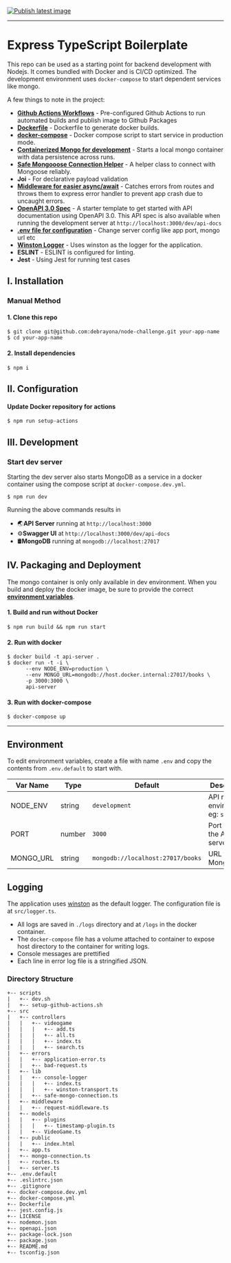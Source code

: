 
<a href="#">
  <img src="https://https://github.com/DebraYona/node-challenge/workflows/Publish%20latest%20image/badge.svg" alt="Publish latest image" style="max-width:100%;">
</a>

---

# Express TypeScript Boilerplate
This repo can be used as a starting point for backend development with Nodejs. It comes bundled with Docker and is CI/CD optimized. The development environment uses `docker-compose` to start dependent services like mongo.

A few things to note in the project:
* **[Github Actions Workflows](https://https://github.com/DebraYona/node-challenge/tree/master/.github/workflows)** - Pre-configured Github Actions to run automated builds and publish image to Github Packages
* **[Dockerfile](https://https://github.com/DebraYona/node-challenge/blob/master/Dockerfile)** - Dockerfile to generate docker builds.
* **[docker-compose](https://https://github.com/DebraYona/node-challenge/blob/master/docker-compose.yml)** - Docker compose script to start service in production mode.
* **[Containerized Mongo for development](#development)** - Starts a local mongo container with data persistence across runs.
* **[Safe Mongooose Connection Helper](https://https://github.com/DebraYona/node-challenge/blob/master/src/lib/safe-mongoose-connection.ts)** - A helper class to connect with Mongoose reliably.
* **Joi** - For declarative payload validation
* **[Middleware for easier async/await](https://https://github.com/DebraYona/node-challenge/blob/master/src/middleware/request-middleware.ts)** - Catches errors from routes and throws them to express error handler to prevent app crash due to uncaught errors.
* **[OpenAPI 3.0 Spec](https://https://github.com/DebraYona/node-challenge/blob/master/openapi.json)** - A starter template to get started with API documentation using OpenAPI 3.0. This API spec is also available when running the development server at `http://localhost:3000/dev/api-docs`
* **[.env file for configuration](#environment)** - Change server config like app port, mongo url etc
* **[Winston Logger](#logging)** - Uses winston as the logger for the application.
* **ESLINT** - ESLINT is configured for linting.
* **Jest** - Using Jest for running test cases

## I. Installation


### Manual Method

#### 1. Clone this repo

```
$ git clone git@github.com:debrayona/node-challenge.git your-app-name
$ cd your-app-name
```

#### 2. Install dependencies

```
$ npm i
```

## II. Configuration

#### Update Docker repository for actions
```
$ npm run setup-actions
```

## III. Development

### Start dev server
Starting the dev server also starts MongoDB as a service in a docker container using the compose script at `docker-compose.dev.yml`.

```
$ npm run dev
```
Running the above commands results in 
* 🌏**API Server** running at `http://localhost:3000`
* ⚙️**Swagger UI** at `http://localhost:3000/dev/api-docs`
* 🛢️**MongoDB** running at `mongodb://localhost:27017`

## IV. Packaging and Deployment

The mongo container is only only available in dev environment. When you build and deploy the docker image, be sure to provide the correct **[environment variables](#environment)**.

#### 1. Build and run without Docker

```
$ npm run build && npm run start
```

#### 2. Run with docker

```
$ docker build -t api-server .
$ docker run -t -i \
      --env NODE_ENV=production \
      --env MONGO_URL=mongodb://host.docker.internal:27017/books \
      -p 3000:3000 \
      api-server
```

#### 3. Run with docker-compose

```
$ docker-compose up
```


---

## Environment
To edit environment variables, create a file with name `.env` and copy the contents from `.env.default` to start with.

| Var Name  | Type  | Default | Description  |
|---|---|---|---|
| NODE_ENV  | string  | `development` |API runtime environment. eg: `staging`  |
|  PORT | number  | `3000` | Port to run the API server on |
|  MONGO_URL | string  | `mongodb://localhost:27017/books` | URL for MongoDB |

## Logging
The application uses [winston](https://github.com/winstonjs/winston) as the default logger. The configuration file is at `src/logger.ts`.
* All logs are saved in `./logs` directory and at `/logs` in the docker container.
* The `docker-compose` file has a volume attached to container to expose host directory to the container for writing logs.
* Console messages are prettified
* Each line in error log file is a stringified JSON.


### Directory Structure

```
+-- scripts
|   +-- dev.sh
|   +-- setup-github-actions.sh
+-- src
|   +-- controllers
|   |   +-- videogame
|   |   |   +-- add.ts
|   |   |   +-- all.ts
|   |   |   +-- index.ts
|   |   |   +-- search.ts
|   +-- errors
|   |   +-- application-error.ts
|   |   +-- bad-request.ts
|   +-- lib
|   |   +-- console-logger
|   |   |   +-- index.ts
|   |   |   +-- winston-transport.ts
|   |   +-- safe-mongo-connection.ts
|   +-- middleware
|   |   +-- request-middleware.ts
|   +-- models
|   |   +-- plugins
|   |   |   +-- timestamp-plugin.ts
|   |   +-- VideoGame.ts
|   +-- public
|   |   +-- index.html
|   +-- app.ts
|   +-- mongo-connection.ts
|   +-- routes.ts
|   +-- server.ts
+-- .env.default
+-- .eslintrc.json
+-- .gitignore
+-- docker-compose.dev.yml
+-- docker-compose.yml
+-- Dockerfile
+-- jest.config.js
+-- LICENSE
+-- nodemon.json
+-- openapi.json
+-- package-lock.json
+-- package.json
+-- README.md
+-- tsconfig.json
```

